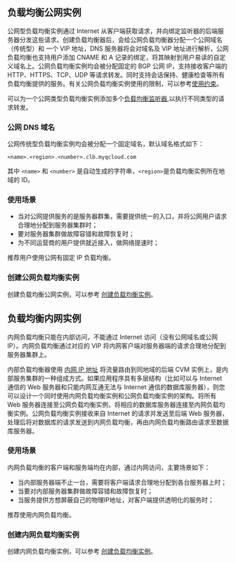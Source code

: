 ## 负载均衡公网实例

公网型负载均衡实例通过 Internet 从客户端获取请求，并向绑定监听器的后端服务器分发这些请求。创建负载均衡器后，会给公网负载均衡器分配一个公网域名 （传统型）和 一个 VIP 地址，DNS 服务器将会对域名及 VIP 地址进行解析，公网负载均衡也支持用户添加 CNAME 和 A 记录的绑定，将其映射到用户易读的自定义域名上。公网负载均衡实例均会被分配固定的 BGP 公网 IP，支持接收客户端的 HTTP、HTTPS、TCP、UDP 等请求转发。同时支持会话保持、健康检查等所有负载均衡提供的服务。有关公网负载均衡实例使用的限制，可以参考[使用约束](/doc/product/214/6187)。

可以为一个公网类型负载均衡实例添加多个[负载均衡监听器](/doc/product/214/6151),以执行不同类型的请求转发。

### 公网 DNS 域名

公网传统型负载均衡实例均会被分配一个固定域名，默认域名格式如下：

```
<name>.<region>.<number>.clb.myqcloud.com 
```

其中 `<name>` 和 `<number>` 是自动生成的字符串，`<region>`是负载均衡实例所在地域的 ID。

### 使用场景
- 当对公网提供服务的是服务器群集，需要提供统一的入口，并将公网用户请求合理地分配到服务器集群时；
- 要对服务器集群做故障容错和故障恢复时；
- 为不同运营商的用户提供就近接入，做网络提速时；

推荐用户使用公网有固定 IP 负载均衡。


### 创建公网负载均衡实例
创建负载均衡公网实例，可以参考 [创建负载均衡实例](/doc/product/214/6149)。

## 负载均衡内网实例

内网负载均衡只能在内部访问，不能通过 Internet 访问（没有公网域名或公网 IP）。内网负载均衡通过对应的 VIP 将内网客户端对服务器端的请求合理地分配到服务器集群上。

内部负载均衡器使用 [内网 IP 地址](/doc/product/213/5225) 将流量路由到同地域的后端 CVM 实例上，是内部服务集群的一种组成方式。如果应用程序具有多层结构（比如可以与 Internet 通信的 Web 服务器和只能内网互通无法与 Internet 通信的数据库服务器），则您可以设计一个同时使用内网负载均衡实例和公网负载均衡实例的架构。将所有 Web 服务器连接至公网负载均衡实例，将相应的数据库服务器连接至内网负载均衡实例。公网负载均衡实例接收来自 Internet 的请求并发送至后端 Web 服务器，处理后将对数据库的请求发送到内网负载均衡，再由内网负载均衡路由请求至数据库服务器。

### 使用场景

内网负载均衡的客户端和服务端均在内部，通过内网访问，主要场景如下：
- 当内部服务器端不止一台，需要将客户端请求合理地分配到各台服务器上时；
- 当要对内部服务器集群做故障容错和故障恢复时；
- 当服务提供方想屏蔽自己的物理IP地址，对客户端提供透明化的服务时；

推荐使用内网负载均衡。



### 创建内网负载均衡实例
创建内网负载均衡实例，可以参考 [创建负载均衡实例](/doc/product/214/6149)。
